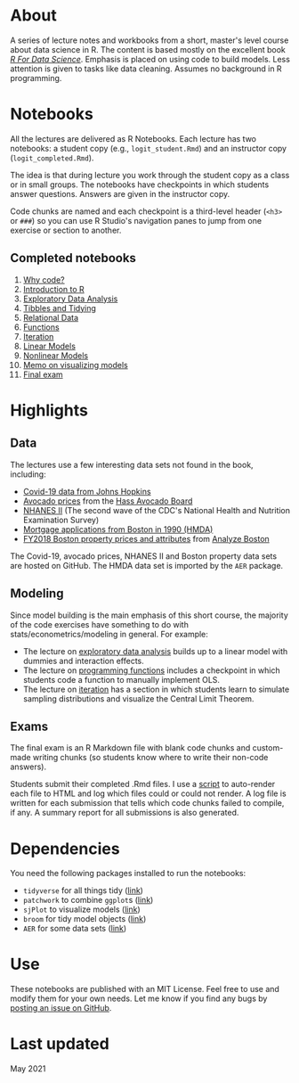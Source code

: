 # About

A series of lecture notes and workbooks from a short, master's level course about data science in R. The content is based mostly on the excellent book [*R For Data Science*](https://r4ds.had.co.nz/). Emphasis is placed on using code to build models. Less attention is given to tasks like data cleaning. Assumes no background in R programming.

# Notebooks

All the lectures are delivered as R Notebooks. Each lecture has two notebooks: a student copy (e.g., `logit_student.Rmd`) and an instructor copy (`logit_completed.Rmd`). 

The idea is that during lecture you work through the student copy as a class or in small groups. The notebooks have checkpoints in which students answer questions. Answers are given in the instructor copy. 

Code chunks are named and each checkpoint is a third-level header (`<h3>` or `###`) so you can use R Studio's navigation panes to jump from one exercise or section to another.

## Completed notebooks

1. [Why code?](intro.pdf)
2. [Introduction to R](intro_to_r_completed.nb.html)
3. [Exploratory Data Analysis](ch7_completed.nb.html)
4. [Tibbles and Tidying](ch10-12_completed.nb.html)
5. [Relational Data](ch13_completed.nb.html)
6. [Functions](ch19_completed.nb.html)
7. [Iteration](ch21_completed.nb.html)
8. [Linear Models](ols_completed.nb.html)
9. [Nonlinear Models](logit_completed.nb.html)
10. [Memo on visualizing models](visualize_models.nb.html)
11. [Final exam](final_exam_solutions.html)


# Highlights

## Data

The lectures use a few interesting data sets not found in the book, including:

* [Covid-19 data from Johns Hopkins](https://github.com/CSSEGISandData/COVID-19)
* [Avocado prices](https://www.kaggle.com/neuromusic/avocado-prices/) from the [Hass Avocado Board](https://hassavocadoboard.com/)
* [NHANES II](https://wwwn.cdc.gov/Nchs/Nhanes/nhanes2/default.aspx) (The second wave of the CDC's National Health and Nutrition Examination Survey)
* [Mortgage applications from Boston in 1990 (HMDA)](https://rdrr.io/cran/AER/man/HMDA.html)
* [FY2018 Boston property prices and attributes](https://data.boston.gov/dataset/property-assessment/resource/bac18ae6-b8fd-4cd3-a61c-c5e1a11f716c) from [Analyze Boston](https://data.boston.gov/)

The Covid-19, avocado prices, NHANES II and Boston property data sets are hosted on GitHub. The HMDA data set is imported by the `AER` package.

## Modeling

Since model building is the main emphasis of this short course, the majority of the code exercises have something to do with stats/econometrics/modeling in general. For example:

* The lecture on [exploratory data analysis](ch7_completed.nb.html) builds up to a linear model with dummies and interaction effects.
* The lecture on [programming functions](ch19_completed.nb.html) includes a checkpoint in which students code a function to manually implement OLS.
* The lecture on [iteration](ch21_completed.nb.html) has a section in which students learn to simulate sampling distributions and visualize the Central Limit Theorem.

## Exams

The final exam is an R Markdown file with blank code chunks and custom-made writing chunks (so students know where to write their non-code answers).

Students submit their completed .Rmd files. I use a [script](https://github.com/lrdegeest/r_for_data_science/blob/main/exams/render_submissions.R) to auto-render each file to HTML and log which files could or could not render. A log file is written for each submission that tells which code chunks failed to compile, if any. A summary report for all submissions is also generated. 

# Dependencies

You need the following packages installed to run the notebooks: 

* `tidyverse` for all things tidy ([link](https://www.tidyverse.org/))
* `patchwork` to combine `ggplot`s ([link](https://patchwork.data-imaginist.com/))
* `sjPlot` to visualize models ([link](https://strengejacke.github.io/sjPlot/))
* `broom` for tidy model objects ([link](https://broom.tidymodels.org/))
* `AER` for some data sets ([link](https://cran.r-project.org/web/packages/AER/index.html))

# Use

These notebooks are published with an MIT License. Feel free to use and modify them for your own needs. Let me know if you find any bugs by [posting an issue on GitHub](https://github.com/lrdegeest/r_for_data_science/issues).  

# Last updated

May 2021
